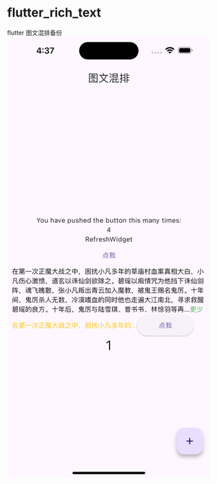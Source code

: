 # flutter_rich_text
 flutter 图文混排备份
![image](https://github.com/zhuochenming/flutter_rich_text/blob/master/a.png)
